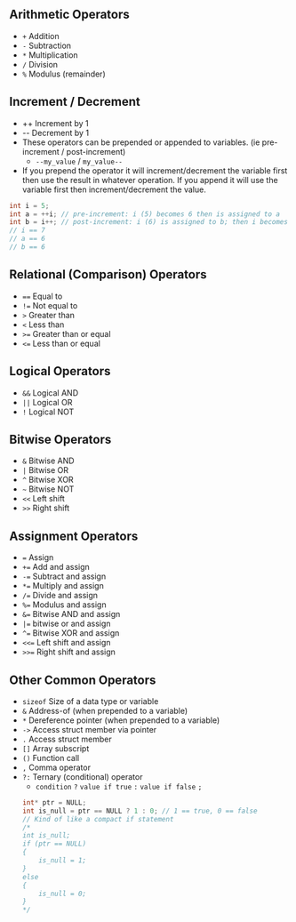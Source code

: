 ## Arithmetic Operators
- `+` Addition
- `-` Subtraction
- `*` Multiplication
- `/` Division
- `%` Modulus (remainder)

## Increment / Decrement
- ++	Increment by 1
- --	Decrement by 1
- These operators can be prepended or appended to variables. (ie pre-increment / post-increment)
    - `--my_value` / `my_value--`
- If you prepend the operator it will increment/decrement the variable first then use the result in whatever operation. If you append it will use the variable first then increment/decrement the value.
```c
int i = 5;
int a = ++i; // pre-increment: i (5) becomes 6 then is assigned to a
int b = i++; // post-increment: i (6) is assigned to b; then i becomes 7
// i == 7
// a == 6
// b == 6
```

## Relational (Comparison) Operators
- `==`    Equal to
- `!=`    Not equal to
- `>`	    Greater than
- `<`	    Less than
- `>=`    Greater than or equal
- `<=`    Less than or equal

## Logical Operators
- `&&` Logical AND
- `||` Logical OR
- `!`  Logical NOT

## Bitwise Operators
- `&` Bitwise AND
- `|` Bitwise OR
- `^` Bitwise XOR
- `~` Bitwise NOT
- `<<` Left shift
- `>>` Right shift

## Assignment Operators
- `=`	Assign
- `+=`	Add and assign
- `-=`	Subtract and assign
- `*=`	Multiply and assign
- `/=`	Divide and assign
- `%=`	Modulus and assign
- `&=`	Bitwise AND and assign
- `|=` bitwise or and assign
- `^=`	Bitwise XOR and assign
- `<<=`	Left shift and assign
- `>>=`	Right shift and assign

## Other Common Operators
- `sizeof`	Size of a data type or variable
- `&`	Address-of (when prepended to a variable)
- `*`	Dereference pointer (when prepended to a variable)
- `->`	Access struct member via pointer
- `.`	Access struct member
- `[]`	Array subscript
- `()`	Function call
- `,`	Comma operator
- `?:`	Ternary (conditional) operator
    - `condition` `?` `value if true` `:` `value if false` `;` 
    ```c
    int* ptr = NULL;
    int is_null = ptr == NULL ? 1 : 0; // 1 == true, 0 == false
    // Kind of like a compact if statement
    /*
    int is_null;
    if (ptr == NULL)
    {
        is_null = 1;
    }
    else
    {
        is_null = 0;
    }
    */
    ```